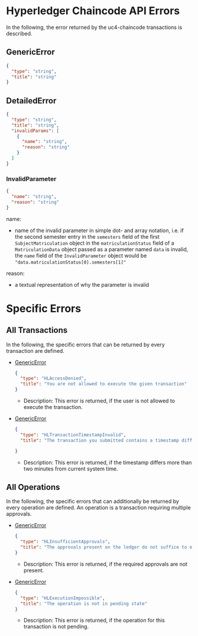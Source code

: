 # <a id="Errors" /> Hyperledger Chaincode API Errors

In the following, the error returned by the uc4-chaincode transactions is described.

## <a id="GenericError" />GenericError
```json
{
  "type": "string",
  "title": "string"
}
```

## <a id="DetailedError" />DetailedError
```json
{
  "type": "string",
  "title": "string",
  "invalidParams": [
    {
      "name": "string",
      "reason": "string"
    }
  ]
}
```

### <a id="InvalidParameter" />InvalidParameter
```json
{
  "name": "string",
  "reason": "string"
}
```
name:
- name of the invalid parameter in simple dot- and array notation, i.e. if the second semester entry in the ```semesters``` field of the first ```SubjectMatriculation``` object in the ```matriculationStatus``` field of a ```MatriculationData``` object passed as a parameter named ```data``` is invalid, the ```name``` field of the ```InvalidParameter``` object would be ```"data.matriculationStatus[0].semesters[1]"```

reason:
- a textual representation of why the parameter is invalid


# Specific Errors

## <a id="AllTransactions" />All Transactions

In the following, the specific errors that can be returned by every transaction are defined.

- [GenericError](#GenericError) 
  ```json
  {
    "type": "HLAccessDenied",
    "title": "You are not allowed to execute the given transaction"
  }
  ```
    - Description: This error is returned, if the user is not allowed to execute the transaction.

- [GenericError](#GenericError) 
  ```json
  {
    "type": "HLTransactionTimestampInvalid",
    "title": "The transaction you submitted contains a timestamp differing more than two minutes from the current system time"

  }
  ```
    - Description: This error is returned, if the timestamp differs more than two minutes from current system time.

## <a id="AllOperations" />All Operations

In the following, the specific errors that can additionally be returned by every operation are defined.
An operation is a transaction requiring multiple approvals.

- [GenericError](#GenericError) 
  ```json
  {
    "type": "HLInsufficientApprovals",
    "title": "The approvals present on the ledger do not suffice to execute this transaction"
  }
  ```
  - Description: This error is returned, if the required approvals are not present.

- [GenericError](#GenericError) 
  ```json
  {
    "type": "HLExecutionImpossible",
    "title": "The operation is not in pending state"
  }
  ```
  - Description: This error is returned, if the operation for this transaction is not pending.
